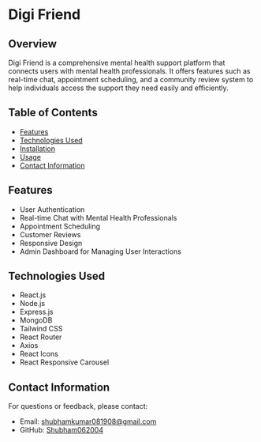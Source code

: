 # Digi Friend

## Overview
Digi Friend is a comprehensive mental health support platform that connects users with mental health professionals. It offers features such as real-time chat, appointment scheduling, and a community review system to help individuals access the support they need easily and efficiently.

## Table of Contents
- [Features](#features)
- [Technologies Used](#technologies-used)
- [Installation](#installation)
- [Usage](#usage)
- [Contact Information](#contact-information)

## Features
- User Authentication
- Real-time Chat with Mental Health Professionals
- Appointment Scheduling
- Customer Reviews
- Responsive Design
- Admin Dashboard for Managing User Interactions

## Technologies Used
- React.js
- Node.js
- Express.js
- MongoDB
- Tailwind CSS
- React Router
- Axios
- React Icons
- React Responsive Carousel

## Contact Information
For questions or feedback, please contact:
- Email: shubhamkumar081908@gmail.com
- GitHub: [Shubham062004](https://github.com/Shubham062004)